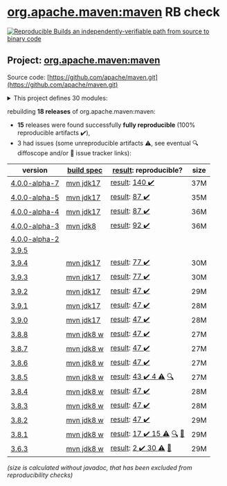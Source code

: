 [org.apache.maven:maven](https://central.sonatype.com/artifact/org.apache.maven/maven/versions) RB check
=======

[![Reproducible Builds](https://reproducible-builds.org/images/logos/rb.svg) an independently-verifiable path from source to binary code](https://reproducible-builds.org/)

## Project: [org.apache.maven:maven](https://central.sonatype.com/artifact/org.apache.maven/maven/versions)

Source code: [https://github.com/apache/maven.git](https://github.com/apache/maven.git)

<details><summary>This project defines 30 modules:</summary>

* [org.apache.maven:apache-maven](https://central.sonatype.com/artifact/org.apache.maven/apache-maven/4.0.0-alpha-7)
* [org.apache.maven:maven](https://central.sonatype.com/artifact/org.apache.maven/maven/4.0.0-alpha-7)
* [org.apache.maven:maven-api](https://central.sonatype.com/artifact/org.apache.maven/maven-api/4.0.0-alpha-7)
* [org.apache.maven:maven-api-core](https://central.sonatype.com/artifact/org.apache.maven/maven-api-core/4.0.0-alpha-7)
* [org.apache.maven:maven-api-meta](https://central.sonatype.com/artifact/org.apache.maven/maven-api-meta/4.0.0-alpha-7)
* [org.apache.maven:maven-api-model](https://central.sonatype.com/artifact/org.apache.maven/maven-api-model/4.0.0-alpha-7)
* [org.apache.maven:maven-api-settings](https://central.sonatype.com/artifact/org.apache.maven/maven-api-settings/4.0.0-alpha-7)
* [org.apache.maven:maven-api-toolchain](https://central.sonatype.com/artifact/org.apache.maven/maven-api-toolchain/4.0.0-alpha-7)
* [org.apache.maven:maven-api-xml](https://central.sonatype.com/artifact/org.apache.maven/maven-api-xml/4.0.0-alpha-7)
* [org.apache.maven:maven-artifact](https://central.sonatype.com/artifact/org.apache.maven/maven-artifact/4.0.0-alpha-7)
* [org.apache.maven:maven-bom](https://central.sonatype.com/artifact/org.apache.maven/maven-bom/4.0.0-alpha-7)
* [org.apache.maven:maven-builder-support](https://central.sonatype.com/artifact/org.apache.maven/maven-builder-support/4.0.0-alpha-7)
* [org.apache.maven:maven-compat](https://central.sonatype.com/artifact/org.apache.maven/maven-compat/4.0.0-alpha-7)
* [org.apache.maven:maven-core](https://central.sonatype.com/artifact/org.apache.maven/maven-core/4.0.0-alpha-7)
* [org.apache.maven:maven-embedder](https://central.sonatype.com/artifact/org.apache.maven/maven-embedder/4.0.0-alpha-7)
* [org.apache.maven:maven-model](https://central.sonatype.com/artifact/org.apache.maven/maven-model/4.0.0-alpha-7)
* [org.apache.maven:maven-model-builder](https://central.sonatype.com/artifact/org.apache.maven/maven-model-builder/4.0.0-alpha-7)
* [org.apache.maven:maven-model-transform](https://central.sonatype.com/artifact/org.apache.maven/maven-model-transform/4.0.0-alpha-7)
* [org.apache.maven:maven-plugin-api](https://central.sonatype.com/artifact/org.apache.maven/maven-plugin-api/4.0.0-alpha-7)
* [org.apache.maven:maven-repository-metadata](https://central.sonatype.com/artifact/org.apache.maven/maven-repository-metadata/4.0.0-alpha-7)
* [org.apache.maven:maven-resolver-provider](https://central.sonatype.com/artifact/org.apache.maven/maven-resolver-provider/4.0.0-alpha-7)
* [org.apache.maven:maven-settings](https://central.sonatype.com/artifact/org.apache.maven/maven-settings/4.0.0-alpha-7)
* [org.apache.maven:maven-settings-builder](https://central.sonatype.com/artifact/org.apache.maven/maven-settings-builder/4.0.0-alpha-7)
* [org.apache.maven:maven-slf4j-provider](https://central.sonatype.com/artifact/org.apache.maven/maven-slf4j-provider/4.0.0-alpha-7)
* [org.apache.maven:maven-slf4j-wrapper](https://central.sonatype.com/artifact/org.apache.maven/maven-slf4j-wrapper/4.0.0-alpha-7)
* [org.apache.maven:maven-toolchain-builder](https://central.sonatype.com/artifact/org.apache.maven/maven-toolchain-builder/4.0.0-alpha-7)
* [org.apache.maven:maven-toolchain-model](https://central.sonatype.com/artifact/org.apache.maven/maven-toolchain-model/4.0.0-alpha-7)
* [org.apache.maven:maven-xml-impl](https://central.sonatype.com/artifact/org.apache.maven/maven-xml-impl/4.0.0-alpha-7)
* [org.apache.maven:modello-plugin-velocity](https://central.sonatype.com/artifact/org.apache.maven/modello-plugin-velocity/4.0.0-alpha-7)
* [org.apache.maven:plexus-utils](https://central.sonatype.com/artifact/org.apache.maven/plexus-utils/4.0.0-alpha-7)
</details>

rebuilding **18 releases** of org.apache.maven:maven:
- **15** releases were found successfully **fully reproducible** (100% reproducible artifacts :heavy_check_mark:),
- 3 had issues (some unreproducible artifacts :warning:, see eventual :mag: diffoscope and/or :memo: issue tracker links):

| version | [build spec](/BUILDSPEC.md) | [result](https://reproducible-builds.org/docs/jvm/): reproducible? | size |
| -- | --------- | ------ | -- |
| [4.0.0-alpha-7](https://central.sonatype.com/artifact/org.apache.maven/maven/4.0.0-alpha-7/pom) | [mvn jdk17](maven-4.0.0-alpha-7.buildspec) | [result](maven-4.0.0-alpha-7.buildinfo): [140 :heavy_check_mark: ](maven-4.0.0-alpha-7.buildcompare) | 37M |
| [4.0.0-alpha-5](https://central.sonatype.com/artifact/org.apache.maven/maven/4.0.0-alpha-5/pom) | [mvn jdk17](maven-4.0.0-alpha-5.buildspec) | [result](maven-4.0.0-alpha-5.buildinfo): [87 :heavy_check_mark: ](maven-4.0.0-alpha-5.buildcompare) | 35M |
| [4.0.0-alpha-4](https://central.sonatype.com/artifact/org.apache.maven/maven/4.0.0-alpha-4/pom) | [mvn jdk17](maven-4.0.0-alpha-4.buildspec) | [result](maven-4.0.0-alpha-4.buildinfo): [87 :heavy_check_mark: ](maven-4.0.0-alpha-4.buildcompare) | 36M |
| [4.0.0-alpha-3](https://central.sonatype.com/artifact/org.apache.maven/maven/4.0.0-alpha-3/pom) | [mvn jdk8](maven-4.0.0-alpha-3.buildspec) | [result](maven-4.0.0-alpha-3.buildinfo): [92 :heavy_check_mark: ](maven-4.0.0-alpha-3.buildcompare) | 36M |
| [4.0.0-alpha-2](https://central.sonatype.com/artifact/org.apache.maven/maven/4.0.0-alpha-2/pom) | | | |
| [3.9.5](https://central.sonatype.com/artifact/org.apache.maven/maven/3.9.5/pom) | | | |
| [3.9.4](https://central.sonatype.com/artifact/org.apache.maven/maven/3.9.4/pom) | [mvn jdk17](maven-3.9.4.buildspec) | [result](maven-3.9.4.buildinfo): [77 :heavy_check_mark: ](maven-3.9.4.buildcompare) | 30M |
| [3.9.3](https://central.sonatype.com/artifact/org.apache.maven/maven/3.9.3/pom) | [mvn jdk17](maven-3.9.3.buildspec) | [result](maven-3.9.3.buildinfo): [77 :heavy_check_mark: ](maven-3.9.3.buildcompare) | 30M |
| [3.9.2](https://central.sonatype.com/artifact/org.apache.maven/maven/3.9.2/pom) | [mvn jdk17](maven-3.9.2.buildspec) | [result](maven-3.9.2.buildinfo): [47 :heavy_check_mark: ](maven-3.9.2.buildcompare) | 29M |
| [3.9.1](https://central.sonatype.com/artifact/org.apache.maven/maven/3.9.1/pom) | [mvn jdk17](maven-3.9.1.buildspec) | [result](maven-3.9.1.buildinfo): [47 :heavy_check_mark: ](maven-3.9.1.buildcompare) | 28M |
| [3.9.0](https://central.sonatype.com/artifact/org.apache.maven/maven/3.9.0/pom) | [mvn jdk17](maven-3.9.0.buildspec) | [result](maven-3.9.0.buildinfo): [47 :heavy_check_mark: ](maven-3.9.0.buildcompare) | 28M |
| [3.8.8](https://central.sonatype.com/artifact/org.apache.maven/maven/3.8.8/pom) | [mvn jdk8 w](maven-3.8.8.buildspec) | [result](maven-3.8.8.buildinfo): [47 :heavy_check_mark: ](maven-3.8.8.buildcompare) | 27M |
| [3.8.7](https://central.sonatype.com/artifact/org.apache.maven/maven/3.8.7/pom) | [mvn jdk8 w](maven-3.8.7.buildspec) | [result](maven-3.8.7.buildinfo): [47 :heavy_check_mark: ](maven-3.8.7.buildcompare) | 27M |
| [3.8.6](https://central.sonatype.com/artifact/org.apache.maven/maven/3.8.6/pom) | [mvn jdk8 w](maven-3.8.6.buildspec) | [result](maven-3.8.6.buildinfo): [47 :heavy_check_mark: ](maven-3.8.6.buildcompare) | 27M |
| [3.8.5](https://central.sonatype.com/artifact/org.apache.maven/maven/3.8.5/pom) | [mvn jdk8 w](maven-3.8.5.buildspec) | [result](maven-3.8.5.buildinfo): [43 :heavy_check_mark:  4 :warning:](maven-3.8.5.buildcompare) [:mag:](maven-3.8.5.diffoscope) | 27M |
| [3.8.4](https://central.sonatype.com/artifact/org.apache.maven/maven/3.8.4/pom) | [mvn jdk8 w](maven-3.8.4.buildspec) | [result](maven-3.8.4.buildinfo): [47 :heavy_check_mark: ](maven-3.8.4.buildcompare) | 28M |
| [3.8.3](https://central.sonatype.com/artifact/org.apache.maven/maven/3.8.3/pom) | [mvn jdk8 w](maven-3.8.3.buildspec) | [result](maven-3.8.3.buildinfo): [47 :heavy_check_mark: ](maven-3.8.3.buildcompare) | 28M |
| [3.8.2](https://central.sonatype.com/artifact/org.apache.maven/maven/3.8.2/pom) | [mvn jdk8 w](maven-3.8.2.buildspec) | [result](maven-3.8.2.buildinfo): [47 :heavy_check_mark: ](maven-3.8.2.buildcompare) | 29M |
| [3.8.1](https://central.sonatype.com/artifact/org.apache.maven/maven/3.8.1/pom) | [mvn jdk8 w](maven-3.8.1.buildspec) | [result](maven-3.8.1.buildinfo): [17 :heavy_check_mark:  15 :warning:](maven-3.8.1.buildcompare) [:mag:](maven-3.8.1.diffoscope) [:memo:](https://issues.apache.org/jira/browse/MNG-7155) | 29M |
| [3.6.3](https://central.sonatype.com/artifact/org.apache.maven/maven/3.6.3/pom) | [mvn jdk8 w](maven-3.6.3.buildspec) | [result](apache-maven-3.6.3.buildinfo): [2 :heavy_check_mark:  30 :warning:](apache-maven-3.6.3.buildcompare) [:memo:](https://issues.apache.org/jira/browse/MNG-6859) | 29M |

<i>(size is calculated without javadoc, that has been excluded from reproducibility checks)</i>
